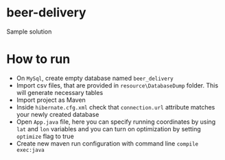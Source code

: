 # beer-delivery
Sample solution

# How to run
* On ```MySql```, create empty database named ```beer_delivery```
* Import csv files, that are provided in ```resource\DatabaseDump``` folder. This will generate necessary tables
* Import project as Maven
* Inside ```hibernate.cfg.xml``` check that ```connection.url``` attribute matches your newly created database
* Open ```App.java``` file, here you can specify running coordinates by using ```lat``` and ```lon``` variables and you can turn on optimization by setting ```optimize``` flag to true
* Create new maven run configuration with command line ```compile exec:java```
